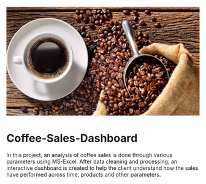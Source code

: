 ![logo](https://github.com/manaswiswami1996/Coffee-Sales-Dashboard/blob/83d269f8140b6c93c83f5d44ee1f67522e0ca08b/Coffee%20Sales%20Banner.jpg)
# Coffee-Sales-Dashboard
In this project, an analysis of coffee sales is done through various parameters using MS-Excel. After data cleaning and processing, an interactive dashboard is created to help the client understand how the sales have performed across time, products and other parameters.
